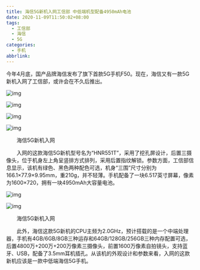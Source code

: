 ```yaml
---
title: 海信5G新机入网工信部 中低端机型配备4950mAh电池
date: 2020-11-09T11:50:02+08:00
tags:
  - 工信部
  - 海信
  - 5G
categories:
  - 手机
abbrlink:
---
```


今年4月底，国产品牌海信发布了旗下首款5G手机F50。现在，海信又有一款5G新机入网了工信部，或许会在不久后推出。

![img](https://cdn.jsdelivr.net/gh/yakeing/Documentation@main/Hexo/images/1557-kcaeqzx2615447.jpg)

![img](https://cdn.jsdelivr.net/gh/yakeing/Documentation@main/Hexo/images/6876-kcaeqzx2615445.jpg)

![img](https://cdn.jsdelivr.net/gh/yakeing/Documentation@main/Hexo/images/0fc7-kcaeqzx2615456.jpg)

![img](https://cdn.jsdelivr.net/gh/yakeing/Documentation@main/Hexo/images/c76a-kcaeqzx2615457.jpg)

　　海信5G新机入网

　　入网的这款海信5G新机型号名为“HNR551T”，采用了挖孔屏设计，后置三摄像头，位于机身左上角呈竖排方式排列，采用后置指纹解锁。参数方面，工信部信息显示，该机有绿色、黑色两种配色可选，机身“三围”尺寸分别为166.1×77.9×9.95mm，重210g，并不轻薄。手机配备了一块6.517英寸屏幕，像素为1600×720，拥有一块4950mAh大容量电池。

![img](https://cdn.jsdelivr.net/gh/yakeing/Documentation@main/Hexo/images/93e2-kcaeqzx2615467.png)

![img](https://cdn.jsdelivr.net/gh/yakeing/Documentation@main/Hexo/images/09b4-kcaeqzx2615466.png)

　　海信5G新机入网

　　此外，海信这款5G新机的CPU主频为2.0GHz，预计搭载的是一个中端处理器，手机有4GB/6GB/8GB三种运存和64GB/128GB/256GB三种内存配置可选，后置4800万+200万+200万像素三摄像头，前置1600万像素自拍镜头，支持蓝牙、USB，配备了3.5mm耳机插孔。从该机的外观设计和参数来看，入网的这款新机应该是一款中低端海信5G手机。